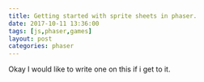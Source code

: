 ```yaml
---
title: Getting started with sprite sheets in phaser.
date: 2017-10-11 13:36:00
tags: [js,phaser,games]
layout: post
categories: phaser
---
```


Okay I would like to write one on this if i get to it.

<!-- more -->


